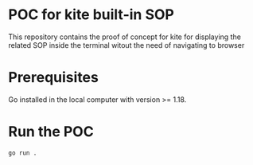 # POC for kite built-in SOP

This repository contains the proof of concept for kite for displaying the related SOP inside the terminal witout the need of navigating to browser

# Prerequisites
Go installed in the local computer with version >= 1.18.

# Run the POC

`go run .`


